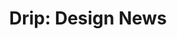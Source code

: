 ---
description: 设计界新闻，艺术范。阅读类的app都可以借鉴下它的设计理念。
layout: post
results:
- primaryGenreName: News
  version: '1.0'
  artworkUrl100: http://a538.phobos.apple.com/us/r1000/056/Purple/v4/c5/4d/2f/c54d2f66-07a4-653e-ee61-3bcafffe6797/mzl.jnvrozrr.png
  trackViewUrl: https://itunes.apple.com/cn/app/drip-design-news/id664454152?mt=8&uo=4
  artworkUrl60: http://a483.phobos.apple.com/us/r1000/028/Purple4/v4/55/4e/b3/554eb3c7-76d9-5a2c-f60f-44a7ddd23c35/appicon.png
  sellerName: Symphny Inc.
  supportedDevices:
  - all
  genres:
  - 新闻
  - 生活
  trackName: 'Drip: Design News'
  description: 'Drip is like a multivitamin for your creative mind. Design,
    innovation, and tech news from the best sources in the world.


    • World-changing ideas presented beautifully.

    • Curated by Experts: Get inspired and get going.

    • Amplify Your Creativity: Drip is great place to get ideas.

    • A Pleasure to Use: Rich photography, elegant interface.

    • Share Seamlessly via Facebook, Twitter, and Email.


    At Drip we are amazed by human creativity and ingenuity. We wanted to
    make it easy to see the incredible ways people are changing the world.
    It is our sincere hope that what we''ve built will help you as you build
    your own ideas.'
  price: 0
  trackId: 664454152
  releaseDate: '2013-07-05T05:53:41Z'
  screenshotUrls:
  - http://a4.mzstatic.com/us/r1000/041/Purple/v4/f2/27/64/f2276427-89fb-53a4-9be8-144ca47bda5c/mzl.vahvdrhd.1136x1136-75.jpg
  - http://a5.mzstatic.com/us/r1000/057/Purple/v4/e3/ec/56/e3ec56ad-4f71-844e-461a-52893b0a1a06/mzl.aftvofho.1136x1136-75.jpg
  - http://a1.mzstatic.com/us/r1000/045/Purple4/v4/66/63/e2/6663e273-cb9c-c8d3-d077-d23ccc225667/mzl.vwjmdlib.1136x1136-75.jpg
  - http://a1.mzstatic.com/us/r1000/029/Purple/v4/ff/18/6a/ff186ad0-d4f1-af3b-8b93-9405192871ae/mzl.tmyuxwml.1136x1136-75.jpg
  - http://a2.mzstatic.com/us/r1000/040/Purple4/v4/25/ff/c0/25ffc01d-7e61-8b0b-c38d-de51aa1f57cc/mzl.skmodkub.1136x1136-75.jpg
  artistViewUrl: https://itunes.apple.com/cn/artist/symphny/id664454155?uo=4
  primaryGenreId: 6009
  kind: software
  fileSizeBytes: '3500390'
  bundleId: com.drip-app.drip
  trackContentRating: 4+
  artistName: Symphny
  trackCensoredName: 'Drip: Design News'
  isGameCenterEnabled: false
  contentAdvisoryRating: 4+
  languageCodesISO2A:
  - EN
  features: &a []
  wrapperType: software
  artworkUrl512: http://a538.phobos.apple.com/us/r1000/056/Purple/v4/c5/4d/2f/c54d2f66-07a4-653e-ee61-3bcafffe6797/mzl.jnvrozrr.png
  formattedPrice: 免费
  artistId: 664454155
  genreIds:
  - '6009'
  - '6012'
  currency: CNY
  ipadScreenshotUrls: *a
category: 新闻
tags: tag1
resultCount: 1
title: 'Drip: Design News'

---